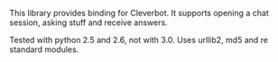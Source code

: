 This library provides binding for Cleverbot. It supports opening a chat session, asking stuff and receive answers.

Tested with python 2.5 and 2.6, not with 3.0. Uses urllib2, md5 and re standard modules.
